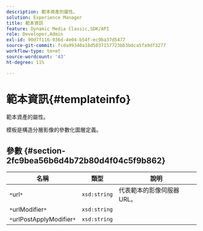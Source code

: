 ```yaml
---
description: 範本資產的屬性。
solution: Experience Manager
title: 範本資訊
feature: Dynamic Media Classic,SDK/API
role: Developer,Admin
exl-id: 90d7f116-936d-4e04-b54f-ec9ba37d5477
source-git-commit: fcda99340a18d5037157723bb3bdca5fa9df3277
workflow-type: tm+mt
source-wordcount: '43'
ht-degree: 11%

---
```


# 範本資訊{#templateinfo}

範本資產的屬性。

模板是構造分層影像的參數化圖層定義。

## 參數 {#section-2fc9bea56b6d4b72b80d4f04c5f9b862}

| 名稱 | 類型 | 說明 |
|---|---|---|
| `*`url`*` | `xsd:string` | 代表範本的影像伺服器URL。 |
| `*`urlModifier`*` | `xsd:string` |  |
| `*`urlPostApplyModifier`*` | `xsd:string` |  |
